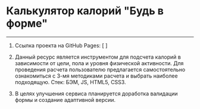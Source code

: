 # Калькулятор калорий "Будь в форме"

---

1. Ссылка проекта на GitHub Pages: [  ]

2. Данный ресурс является инструментом для подсчета калорий в зависимости от цели, пола и уровня физической активности. Для проведения расчета пользователю предлагается самостоятельно ознакомиться с 3-мя методиками расчета и выбрать наиболее подходящую. Стек: БЭМ, JS, HTML5, CSS3.

3. В целях улучшения сервиса планируется доработка валидации формы и создание адаптивной версии.

